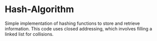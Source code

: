 # Hash-Algorithm
Simple implementation of hashing functions to store and retrieve information.  This code uses closed addressing, which involves filling a linked list for collisions.
